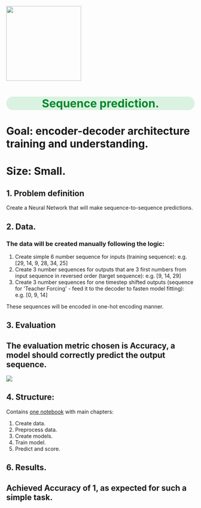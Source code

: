<p align="left">
   <img src="https://image.freepik.com/free-vector/write-missing-number-worksheet-education_71599-3881.jpg"width="200">
</p>

<h1 style="text-align:center; color:#01872A; font-size:30px;background:#daf2e1;border-radius: 20px;">Sequence prediction.</h1>

# Goal: encoder-decoder architecture training and understanding.
# Size: Small.

## 1. Problem definition

Create a Neural Network that will make sequence-to-sequence predictions.

## 2. Data.
### The data will be created manually following the logic:
1. Create simple 6 number sequence for inputs (training sequence):
e.g. [29, 14, 9, 28, 34, 25]
2. Create 3 number sequences for outputs that are 3 first numbers from input
sequence in reversed order (target sequence):
e.g. [9, 14, 29]
3. Create 3 number sequences for one timestep shifted outputs (sequence for 
   'Teacher Forcing' - feed it to the decoder to fasten model fitting):
e.g. [0, 9, 14]

These sequences will be encoded in one-hot encoding manner.

## 3. Evaluation

## The evaluation metric chosen is Accuracy, a model should correctly predict the output sequence.

<img src="https://latex.codecogs.com/gif.latex?Accuracy%20%3D%20%5Cfrac%7BTrue%5C%20Positives%20&plus;%20True%5C%20Negatives%7D%7BTrue%5C%20Positives%20&plus;%20True%5C%20Negatives%20&plus;%20False%5C%20Positives%20&plus;%20False%5C%20Negatives%7D"/> 

## 4. Structure:

Contains <A href="https://nbviewer.org/github/sersonSerson/Projects/blob/master/NaturalLanguage/SequencePrediction/SequencePrediction.ipynb">one notebook</A> with main chapters:
1. Create data.
2. Preprocess data.
3. Create models.
4. Train model.
5. Predict and score.

## 6. Results.
## Achieved Accuracy of 1, as expected for such a simple task.
